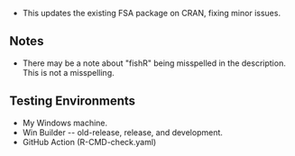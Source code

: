 * This updates the existing FSA package on CRAN, fixing minor issues.

## Notes
* There may be a note about "fishR" being misspelled in the description. This is not a misspelling.

## Testing Environments
* My Windows machine.
* Win Builder -- old-release, release, and development.
* GitHub Action (R-CMD-check.yaml)
